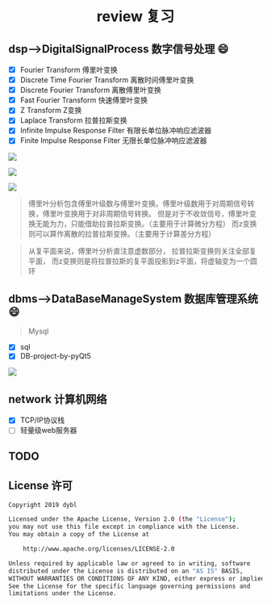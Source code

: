 <h1 align="center">review 复习</h1>

## dsp-->DigitalSignalProcess 数字信号处理 :smile:

- [x] Fourier Transform 傅里叶变换
- [x] Discrete Time Fourier Transform 离散时间傅里叶变换
- [x] Discrete Fourier Transform 离散傅里叶变换
- [x] Fast Fourier Transform 快速傅里叶变换
- [x] Z Transform Z变换
- [x] Laplace Transform 拉普拉斯变换
- [x] Infinite Impulse Response Filter 有限长单位脉冲响应滤波器
- [x] Finite Impulse Response Filter 无限长单位脉冲响应滤波器

![](https://upload.wikimedia.org/wikipedia/commons/1/1a/Fourier_series_square_wave_circles_animation.gif)

![](https://upload.wikimedia.org/wikipedia/commons/7/7e/Fourier_series_sawtooth_wave_circles_animation.gif)

![](https://upload.wikimedia.org/wikipedia/commons/2/2b/Fourier_series_and_transform.gif)

> 傅里叶分析包含傅里叶级数与傅里叶变换。傅里叶级数用于对周期信号转换，傅里叶变换用于对非周期信号转换。
但是对于不收敛信号，傅里叶变换无能为力，只能借助拉普拉斯变换。（主要用于计算微分方程）
而z变换则可以算作离散的拉普拉斯变换。（主要用于计算差分方程）

> 从复平面来说，傅里叶分析直注意虚数部分，
拉普拉斯变换则关注全部复平面，
而z变换则是将拉普拉斯的复平面投影到z平面，将虚轴变为一个圆环

## dbms-->DataBaseManageSystem 数据库管理系统 :smile:

> Mysql

- [x] sql
- [x] DB-project-by-pyQt5

![](https://en.wikipedia.org/wiki/File:LAMP_software_bundle.svg)

## network 计算机网络

- [x] TCP/IP协议栈
- [ ] 轻量级web服务器

## TODO


## License 许可

```sh
Copyright 2019 dybl

Licensed under the Apache License, Version 2.0 (the "License");
you may not use this file except in compliance with the License.
You may obtain a copy of the License at

    http://www.apache.org/licenses/LICENSE-2.0

Unless required by applicable law or agreed to in writing, software
distributed under the License is distributed on an "AS IS" BASIS,
WITHOUT WARRANTIES OR CONDITIONS OF ANY KIND, either express or implied.
See the License for the specific language governing permissions and
limitations under the License.

